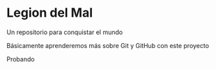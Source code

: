 # Legion del Mal
Un repositorio para conquistar el mundo

Básicamente aprenderemos más sobre Git y GitHub con este proyecto

Probando
